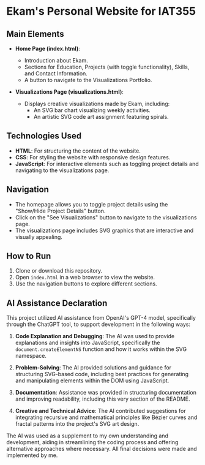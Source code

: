 # Ekam's Personal Website for IAT355

## Main Elements
- **Home Page (index.html)**: 
  - Introduction about Ekam.
  - Sections for Education, Projects (with toggle functionality), Skills, and Contact Information.
  - A button to navigate to the Visualizations Portfolio.

- **Visualizations Page (visualizations.html)**: 
  - Displays creative visualizations made by Ekam, including:
    - An SVG bar chart visualizing weekly activities.
    - An artistic SVG code art assignment featuring spirals.

## Technologies Used
- **HTML**: For structuring the content of the website.
- **CSS**: For styling the website with responsive design features.
- **JavaScript**: For interactive elements such as toggling project details and navigating to the visualizations page.

## Navigation
- The homepage allows you to toggle project details using the "Show/Hide Project Details" button.
- Click on the "See Visualizations" button to navigate to the visualizations page.
- The visualizations page includes SVG graphics that are interactive and visually appealing.

## How to Run
1. Clone or download this repository.
2. Open `index.html` in a web browser to view the website.
3. Use the navigation buttons to explore different sections.

## AI Assistance Declaration

This project utilized AI assistance from OpenAI's GPT-4 model, specifically through the ChatGPT tool, to support development in the following ways:

1. **Code Explanation and Debugging**: The AI was used to provide explanations and insights into JavaScript, specifically the `document.createElementNS` function and how it works within the SVG namespace.
   
2. **Problem-Solving**: The AI provided solutions and guidance for structuring SVG-based code, including best practices for generating and manipulating elements within the DOM using JavaScript.
   
3. **Documentation**: Assistance was provided in structuring documentation and improving readability, including this very section of the README.
   
4. **Creative and Technical Advice**: The AI contributed suggestions for integrating recursive and mathematical principles like Bézier curves and fractal patterns into the project's SVG art design.

The AI was used as a supplement to my own understanding and development, aiding in streamlining the coding process and offering alternative approaches where necessary. All final decisions were made and implemented by me.


